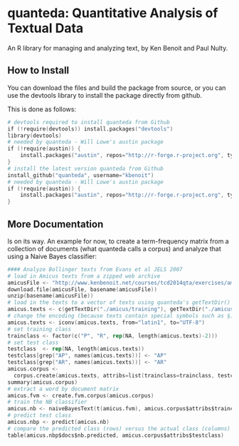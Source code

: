 quanteda: Quantitative Analysis of Textual Data
===============================================

An R library for managing and analyzing text, by Ken Benoit and Paul Nulty.

How to Install
--------------

You can download the files and build the package from source, or you can use the devtools library to install the package directly from github.

This is done as follows:

```S
# devtools required to install quanteda from Github
if (!require(devtools)) install.packages("devtools")
library(devtools)
# needed by quanteda - Will Lowe's austin package
if (!require(austin)) {
    install.packages("austin", repos="http://r-forge.r-project.org", type="source", dependencies=TRUE)
}
# install the latest version quanteda from Github
install_github("quanteda", username="kbenoit")
# needed by quanteda - Will Lowe's austin package
if (!require(austin)) {
    install.packages("austin", repos="http://r-forge.r-project.org", type="source", dependencies=TRUE)
}
```
More Documentation
------------------

Is on its way.  An example for now, to create a term-frequency matrix from a collection of documents (what quanteda calls a corpus) and analyze that using a Naive Bayes classifier:

```S
#### Analyze Bollinger texts from Evans et al JELS 2007
# load in Amicus texts from a zipped web archive
amicusFile <- "http://www.kenbenoit.net/courses/tcd2014qta/exercises/amicus_curiae.zip"
download.file(amicusFile, basename(amicusFile))
unzip(basename(amicusFile))
# load in the texts to a vector of texts using quanteda's getTextDir()
amicus.texts <- c(getTextDir("./amicus/training"), getTextDir("./amicus/testing"))
# change the encoding (because texts contain special symbols such as §)
amicus.texts <- iconv(amicus.texts, from="latin1", to="UTF-8")
# set training class
trainclass <- factor(c("P", "R", rep(NA, length(amicus.texts)-2)))
# set test class
testclass  <- rep(NA, length(amicus.texts))
testclass[grep("AP", names(amicus.texts))] <- "AP"
testclass[grep("AR", names(amicus.texts))] <- "AR"
amicus.corpus <- 
  corpus.create(amicus.texts, attribs=list(trainclass=trainclass, testclass=testclass))
summary(amicus.corpus)
# extract a word by document matrix
amicus.fvm <- create.fvm.corpus(amicus.corpus)
# train the NB classifier 
amicus.nb <- naiveBayesText(t(amicus.fvm), amicus.corpus$attribs$trainclass, smooth=1, prior="uniform")
# predict test class
amicus.nbp <- predict(amicus.nb)
# compare the predicted class (rows) versus the actual class (columns)
table(amicus.nbp$docs$nb.predicted, amicus.corpus$attribs$testclass)
```
